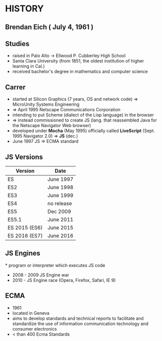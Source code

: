 # HISTORY

## Brendan Eich ( July 4, 1961 )
 
## Studies
* raised in Palo Alto -> Ellwood P. Cubberley High School
* Santa Clara University (from 1851, the oldest institution of higher learning in Cal.)
* received bachelor's degree in mathematics and computer science
 
## Carrer
 * started at Silicon Graphics (7 years, OS and network code) => MicroUnity Systems Engineering 
 * => April 1995 Netscape Communications Corporation  
 * intending to put Scheme (dialect of the Lisp language) in the browser
 * => instead commissioned to create JS (lang. that reassembled Java for the  Netscape Navigator Web browser)
 * developed under **Mocha** (May 1995) officially called **LiveScript** (Sept. 1995 Navigator 2.0) => **JS** (dec.)
 * June 1997 JS => ECMA standard
 
## JS Versions
 
 
| Version | Date |
| ------------- | ------------- |
| ES  | June 1997 |
| ES2  | June 1998  |
| ES3  | June 1999  |
| ES4  | no release  |
| ES5  | Dec 2009  |
| ES5.1  | June 2011  |
| ES 2015 (ES6) | June 2015  |
| ES 2016 (ES7) | June 2016  |
 
## JS Engines
* program or interpreter which executes JS code
* 2008 - 2009 JS Engine war
* 2010 - JS Engine race (Opera, Firefox, Safari, IE 9)
 
 
 
## ECMA
* 1961
* located in Geneva
* aims to develop standards and technical reports to facilitate and standardize the use of information communication technology and consumer electronics
* < than 400 Ecma Standards
 
 
